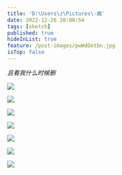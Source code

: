 ```yaml
---
title: 'D:\Users\z\Pictures\·画'
date: 2022-12-26 20:08:54
tags: [sketch]
published: true
hideInList: true
feature: /post-images/pwWdDetbn.jpg
isTop: false
---
```

*且看我什么时候删*
<!-- more -->
![](https://zy-j.com/p/draw/1.jpg)

![](https://zy-j.com/p/draw/2.jpg)

![](https://zy-j.com/p/draw/3.jpg)

![](https://zy-j.com/p/draw/4.jpg)

![](https://zy-j.com/p/draw/5.jpg)

![](https://zy-j.com/p/draw/6.jpg)

![](https://zy-j.com/p/draw/7.jpg)